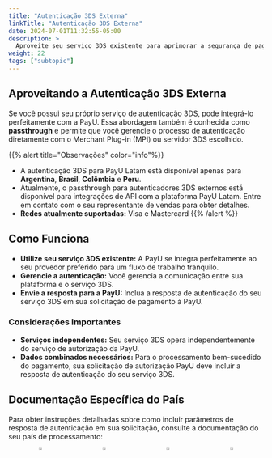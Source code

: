 ```yaml
---
title: "Autenticação 3DS Externa"
linkTitle: "Autenticação 3DS Externa"
date: 2024-07-01T11:32:55-05:00
description: >
  Aproveite seu serviço 3DS existente para aprimorar a segurança de pagamento com a integração passthrough da PayU.
weight: 22
tags: ["subtopic"]
---
```


## Aproveitando a Autenticação 3DS Externa
Se você possui seu próprio serviço de autenticação 3DS, pode integrá-lo perfeitamente com a PayU. Essa abordagem também é conhecida como **passthrough** e permite que você gerencie o processo de autenticação diretamente com o Merchant Plug-in (MPI) ou servidor 3DS escolhido.

{{% alert title="Observações" color="info"%}}
* A autenticação 3DS para PayU Latam está disponível apenas para **Argentina**, **Brasil**, **Colômbia** e **Peru**.
* Atualmente, o passthrough para autenticadores 3DS externos está disponível para integrações de API com a plataforma PayU Latam. Entre em contato com o seu representante de vendas para obter detalhes.
* **Redes atualmente suportadas:** Visa e Mastercard
{{% /alert %}}

## Como Funciona
* **Utilize seu serviço 3DS existente:** A PayU se integra perfeitamente ao seu provedor preferido para um fluxo de trabalho tranquilo.
* **Gerencie a autenticação:** Você gerencia a comunicação entre sua plataforma e o serviço 3DS.
* **Envie a resposta para a PayU:** Inclua a resposta de autenticação do seu serviço 3DS em sua solicitação de pagamento à PayU.

### Considerações Importantes
* **Serviços independentes:** Seu serviço 3DS opera independentemente do serviço de autorização da PayU.
* **Dados combinados necessários:** Para o processamento bem-sucedido do pagamento, sua solicitação de autorização PayU deve incluir a resposta de autenticação do seu serviço 3DS.

## Documentação Específica do País
Para obter instruções detalhadas sobre como incluir parâmetros de resposta de autenticação em sua solicitação, consulte a documentação do seu país de processamento:

<div style="display: flex;">
  <div style="float: left;width: 50%;text-align: center;">
    <a href='{{< ref "Payments-API-Argentina.md#considerations" >}}'><img src="/assets/Argentina.png" width="20%"/></a>
  </div>
  <div style="float: left;width: 50%;text-align: center;">
    <a href='{{< ref "Payments-API-Brazil.md#considerations" >}}'><img src="/assets/Brasil.png" width="20%"/></a>
  </div>
  <div style="float: left;width: 50%;text-align: center;">
    <a href='{{< ref "Payments-API-Colombia.md#considerations" >}}'><img src="/assets/Colombia.png" width="20%"/></a>
  </div>
  <div style="float: left;width: 50%;text-align: center;">
    <a href='{{< ref "Payments-API-Peru.md#considerations" >}}'><img src="/assets/Peru.png" width="20%"/></a>
  </div>
</div>
<br>
